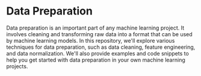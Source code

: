 # Data Preparation
Data preparation is an important part of any machine learning project. It involves cleaning and transforming raw data into a format that can be used by machine learning models. In this repository, we'll explore various techniques for data preparation, such as data cleaning, feature engineering, and data normalization. We'll also provide examples and code snippets to help you get started with data preparation in your own machine learning projects.
